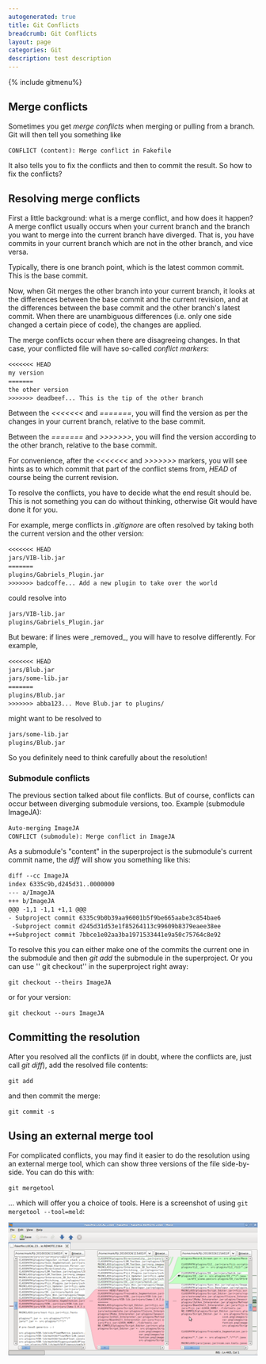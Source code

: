 ```yaml
---
autogenerated: true
title: Git Conflicts
breadcrumb: Git Conflicts
layout: page
categories: Git
description: test description
---
```


{% include gitmenu%}


Merge conflicts
---------------

Sometimes you get *merge conflicts* when merging or pulling from a branch. Git will then tell you something like

`CONFLICT (content): Merge conflict in Fakefile`

It also tells you to fix the conflicts and then to commit the result. So how to fix the conflicts?

Resolving merge conflicts
-------------------------

First a little background: what is a merge conflict, and how does it happen? A merge conflict usually occurs when your current branch and the branch you want to merge into the current branch have diverged. That is, you have commits in your current branch which are not in the other branch, and vice versa.

Typically, there is one branch point, which is the latest common commit. This is the base commit.

Now, when Git merges the other branch into your current branch, it looks at the differences between the base commit and the current revision, and at the differences between the base commit and the other branch's latest commit. When there are unambiguous differences (i.e. only one side changed a certain piece of code), the changes are applied.

The merge conflicts occur when there are disagreeing changes. In that case, your conflicted file will have so-called *conflict markers*:

`<<<<<<< HEAD`  
`my version`  
`=======`  
`the other version`  
`>>>>>>> deadbeef... This is the tip of the other branch`

Between the *&lt;&lt;&lt;&lt;&lt;&lt;&lt;* and *=======*, you will find the version as per the changes in your current branch, relative to the base commit.

Between the *=======* and *&gt;&gt;&gt;&gt;&gt;&gt;&gt;*, you will find the version according to the other branch, relative to the base commit.

For convenience, after the *&lt;&lt;&lt;&lt;&lt;&lt;&lt;* and *&gt;&gt;&gt;&gt;&gt;&gt;&gt;* markers, you will see hints as to which commit that part of the conflict stems from, *HEAD* of course being the current revision.

To resolve the conflicts, you have to decide what the end result should be. This is not something you can do without thinking, otherwise Git would have done it for you.

For example, merge conflicts in *.gitignore* are often resolved by taking both the current version and the other version:

`<<<<<<< HEAD`  
`jars/VIB-lib.jar`  
`=======`  
`plugins/Gabriels_Plugin.jar`  
`>>>>>>> badcoffe... Add a new plugin to take over the world`

could resolve into

`jars/VIB-lib.jar`  
`plugins/Gabriels_Plugin.jar`

But beware: if lines were \_removed\_, you will have to resolve differently. For example,

`<<<<<<< HEAD`  
`jars/Blub.jar`  
`jars/some-lib.jar`  
`=======`  
`plugins/Blub.jar`  
`>>>>>>> abba123... Move Blub.jar to plugins/`

might want to be resolved to

`jars/some-lib.jar`  
`plugins/Blub.jar`

So you definitely need to think carefully about the resolution!

### Submodule conflicts

The previous section talked about file conflicts. But of course, conflicts can occur between diverging submodule versions, too. Example (submodule ImageJA):

`Auto-merging ImageJA`  
`CONFLICT (submodule): Merge conflict in ImageJA`

As a submodule's "content" in the superproject is the submodule's current commit name, the *diff* will show you something like this:

`diff --cc ImageJA`  
`index 6335c9b,d245d31..0000000`  
`--- a/ImageJA`  
`+++ b/ImageJA`  
`@@@ -1,1 -1,1 +1,1 @@@`  
`- Subproject commit 6335c9b0b39aa96001b5f9be665aabe3c854bae6`  
` -Subproject commit d245d31d53e1f85264113c99609b8379eaee38ee`  
`++Subproject commit 7bbce1e02aa3ba1971533441e9a50c75764c8e92`

To resolve this you can either make one of the commits the current one in the submodule and then *git add* the submodule in the superproject. Or you can use '' git checkout'' in the superproject right away:

`git checkout --theirs ImageJA`

or for your version:

`git checkout --ours ImageJA`

Committing the resolution
-------------------------

After you resolved all the conflicts (if in doubt, where the conflicts are, just call *git diff*), add the resolved file contents:

`git add `<file>

and then commit the merge:

`git commit -s`

Using an external merge tool
----------------------------

For complicated conflicts, you may find it easier to do the resolution using an external merge tool, which can show three versions of the file side-by-side. You can do this with:

`git mergetool`

... which will offer you a choice of tools. Here is a screenshot of using `git mergetool --tool=meld`:

<img src="/images/pages/Meld-example.png" width="750"/>


